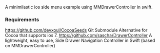 A minimilastic ios side menu example using MMDrawerController in swift.
### Requirements ###  
https://github.com/devxoul/CocoaSeeds Git Submodule Alternative for Cocoa that supports ios 7.
https://github.com/sascha/DrawerController A lightweight, easy to use, Side Drawer Navigation Controller in Swift (based on MMDrawerController)
 
